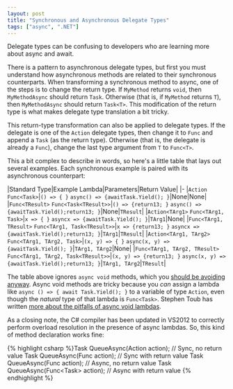 ```yaml
---
layout: post
title: "Synchronous and Asynchronous Delegate Types"
tags: ["async", ".NET"]
---
```



Delegate types can be confusing to developers who are learning more about async and await.





There is a pattern to asynchronous delegate types, but first you must understand how asynchronous methods are related to their synchronous counterparts. When transforming a synchronous method to async, one of the steps is to change the return type. If `MyMethod` returns `void`, then `MyMethodAsync` should return `Task`. Otherwise (that is, if `MyMethod` returns `T`), then `MyMethodAsync` should return `Task<T>`. This modification of the return type is what makes delegate type translation a bit tricky.



<!--<blockquote>Actually, if C# had a true "void type" (commonly called "unit" in functional languages), we wouldn't have this problem. But it's too late for that now.</blockquote>-->



This return-type transformation can also be applied to delegate types. If the delegate is one of the `Action` delegate types, then change it to `Func` and append a `Task` (as the return type). Otherwise (that is, the delegate is already a `Func`), change the last type argument from `T` to `Func<T>`.





This a bit complex to describe in words, so here's a little table that lays out several examples. Each synchronous example is paired with its asynchronous counterpart:



|Standard Type|Example Lambda|Parameters|Return Value|
|-
|`Action`  `Func<Task>`|`() => { }`  `async() => {awaitTask.Yield(); }`|None|None|
|`Func<TResult>`  `Func<Task<TResult>>`|`() => {return13; }`  `async() => {awaitTask.Yield();return13; }`|None|`TResult`|
|`Action<TArg1>`  `Func<TArg1, Task>`|`x => { }`  `asyncx => {awaitTask.Yield(); }`|`TArg1`|None|
|`Func<TArg1, TResult>`  `Func<TArg1, Task<TResult>>`|`x => {return13; }`  `asyncx => {awaitTask.Yield();return13; }`|`TArg1`|`TResult`|
|`Action<TArg1, TArg2>`  `Func<TArg1, TArg2, Task>`|`(x, y) => { }`  `async(x, y) => {awaitTask.Yield(); }`|`TArg1, TArg2`|None|
|`Func<TArg1, TArg2, TResult>`  `Func<TArg1, TArg2, Task<TResult>>`|`(x, y) => {return13; }`  `async(x, y) => {awaitTask.Yield();return13; }`|`TArg1, TArg2`|`TResult`|




The table above ignores `async void` methods, which you [should be avoiding anyway](http://msdn.microsoft.com/en-us/magazine/jj991977.aspx). Async void methods are tricky because you _can_ assign a lambda like `async () => { await Task.Yield(); }` to a variable of type `Action`, even though the _natural_ type of that lambda is `Func<Task>`. Stephen Toub has written [more about the pitfalls of async void lambdas](http://blogs.msdn.com/b/pfxteam/archive/2012/02/08/10265476.aspx).





As a closing note, the C# compiler has been updated in VS2012 to correctly perform overload resolution in the presence of async lambdas. So, this kind of method declaration works fine:



{% highlight csharp %}Task QueueAsync(Action action); // Sync, no return value
Task<T> QueueAsync<T>(Func<T> action); // Sync with return value
Task QueueAsync(Func<Task> action); // Async, no return value
Task<T> QueueAsync<T>(Func<Task<T>> action); // Async with return value
{% endhighlight %}